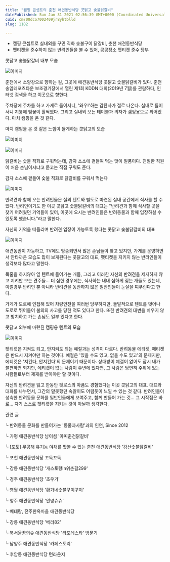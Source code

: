 ```yaml
---
title: "캠핑 콘셉트의 춘천 애견동반식당 콧닭고 숯불닭갈비"
datePublished: Sun Jan 31 2021 02:56:39 GMT+0000 (Coordinated Universal Time)
cuid: cm700dco7002409jr8yhtblld
slug: 1182

---
```



- 캠핑 콘셉트로 실내외를 꾸민 직화 숯불구이 닭갈비, 춘천 애견동반식당
- 펫티켓을 준수하지 않는 반려인들을 볼 수 있어, 공공장소 펫티켓 준수 당부

콧닭고 숯불닭갈비 내부 모습

![이미지](https://cdn.hashnode.com/res/hashnode/image/upload/v1739249695594/ac763a7d-279d-4d2f-8818-d3cb407cc428.jpeg)

춘천에서 소양강으로 향하는 길, 그곳에 애견동반식당 콧닭고 숯불닭갈비가 있다. 춘천 송암레포츠타운 보조경기장에서 열린 제1회 KDDN 대회(2019년 7월)를 관람하다, 인터넷 검색을 하고 이곳으로 향한다.

주차장에 주차를 하고 가게로 들어서니, '와우!'하는 감탄사가 절로 나온다. 실내로 들어서니 지붕에 벚꽃이 활짝폈다. 그리고 실내외 모든 테이블과 의자가 캠핑용으로 되어있다. 마치 캠핑을 온 것 같다.

마치 캠핑을 온 것 같은 느낌이 들게하는 콧닭고의 모습

![이미지](https://cdn.hashnode.com/res/hashnode/image/upload/v1739249697960/2972ca1f-b38e-403a-9ca1-57ed56a8e95b.jpeg)

![이미지](https://cdn.hashnode.com/res/hashnode/image/upload/v1739249700491/feae9f95-5dce-4f4e-8f9c-b4a068d4e8ff.jpeg)

닭갈비는 숯불 직화로 구워먹는데, 감자 소소에 곁들여 먹는 맛이 일품이다. 친절한 직원이 처음 손님이시냐고 묻고는 직접 구워도 준다.

감자 소스에 곁들여 숯불 직화로 닭갈비를 구워서 먹는다

![이미지](https://cdn.hashnode.com/res/hashnode/image/upload/v1739249702879/9b027229-1fc7-4bac-b913-f6ff83e3a8b2.jpeg)

반려견과 함께 오는 반려인들은 실외 텐트와 별도로 마련된 실내 공간에서 식사를 할 수 있다. 반려인이기도 한 이곳 콧닭고 숯불닭갈비의 대표는 "반려견과 함께 식사할 곳을 찾기 어려웠던 기억들이 있어, 이곳에 오시는 반려인들은 반려동물과 함께 입장하실 수 있도록 했습니다."라고 말한다.

자신의 기억을 떠올리며 반려견 입장이 가능토록 했다는 콧닭고 숯불닭갈비의 대표

![이미지](https://cdn.hashnode.com/res/hashnode/image/upload/v1739249705159/4d694457-e8df-44b5-9053-326f8fc44820.jpeg)

애견동반이 가능하고, TV에도 방송되면서 많은 손님들이 찾고 있지만, 가게를 운영하면서 안타까운 모습도 많이 보게된다는 콧닭고의 대표, 펫티켓을 지키지 않는 반려인들이 생각보다 많다고 말한다.

목줄을 하지않아 옆 텐트에 들어가는 개들, 그리고 이러한 자신의 반려견을 제지하지 않고 지켜만 보는 견주들… 더 심한 경우에는, 식사하는 내내 심하게 짖는 개들도 있는데, 이럴경우 반려인 뿐 아니라 반려견을 동반하지 않은 일반인들이 눈살을 찌푸린다고 한다.

가게가 도로에 인접해 있어 차량안전을 여러번 당부하지만, 돌발적으로 텐트를 벗어나 도로로 뛰어들어 불의의 사고를 당한 적도 있다고 한다. 또한 반려견의 대변을 치우지 않고 방치하고 가는 손님도 일부 있다고 한다.

콧닭고 외부에 마련된 캠핑용 텐트의 모습

![이미지](https://cdn.hashnode.com/res/hashnode/image/upload/v1739249707610/5be77baa-6cef-4b24-982f-1343fd9e4e68.png)

펫티켓은 지켜도 되고, 안지켜도 되는 예절과는 성격이 다르다. 반려동물 에티켓, 페티켓은 반드시 지켜야만 하는 것이다. 예절은 '있을 수도 있고, 없을 수도 있고'의 문제지만, 에티켓은 '지킨다, 안지킨다'의 문제이기 때문이다. 상대방이 예절이 없어도 잠시 내가 불편하면 되지만, 에티켓이 없는 사람이 주변에 있다면, 그 사람은 당연히 주위에 있는 사람들로부터 제재를 받아야만 할 것이다.

자신의 반려견을 잃고 한동안 펫로스의 아픔도 경험했다는 이곳 콧닭고의 대표. 대표와 대화를 나누면서, 그간의 말못했던 속앓이도 어렴풋이 느낄 수 있는 것 같다. 반려인들이 성숙한 반려동물 문화를 일반인들에게 보여주고, 함께 만들어 가는 것… 그 시작점은 바로… 자기 스스로 펫티켓을 지키는 것이 아닐까 생각한다.

관련 글

└ 반려동물 문화를 만들어가는 '동물과사람'과의 인연, Since 2012

└ 가평 애견동반식당 남이섬 '아띠춘천닭갈비'

└ [포토] 무공해 유기농 야채를 맛볼 수 있는 춘천 애견동반식당 '강산숯불닭갈비'

└ 포천 애견동반식당 꼬독꼬독

└ 강릉 애견동반식당 '개스토랑in위촌길299'

└ 경주 애견동반식당 '초우가'

└ 영월 애견동반식당 '황가네숯불꾸이꾸이'

└ 청주 애견동반식당 '안녕슈슈'

└ 베테랑, 전주한옥마을 애견동반식당

└ 강릉 애견동반식당 '베러82'

└ 북서울꿈의숲 애견동반식당 '라포레스타' 방문기

└ 남양주 애견동반식당 '카페스토리'

└ 후암동 애견동반식당 턴라운지